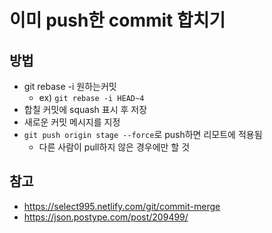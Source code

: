 # 이미 push한 commit 합치기

## 방법
* git rebase -i 원하는커밋
	* ex) `git rebase -i HEAD~4`
* 합칠 커밋에 squash 표시 후 저장
* 새로운 커밋 메시지를 지정
* `git push origin stage --force`로 push하면 리모트에 적용됨
	* 다른 사람이 pull하지 않은 경우에만 할 것

## 참고
* https://select995.netlify.com/git/commit-merge
* https://json.postype.com/post/209499/